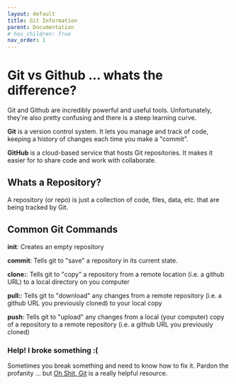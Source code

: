 ```yaml
---
layout: default
title: Git Information
parent: Documentation
# has_children: True
nav_order: 1
---
```



# Git vs Github ... whats the difference?

Git and Github are incredibly powerful and useful tools.  Unfortunately, they're also pretty confusing and there is a steep learning curve.

**Git** is a version control system.  It lets you manage and track of code, keeping a history of changes each time you make a "commit".

**GitHub** is a cloud-based service that hosts Git repositories.  It makes it easier for to share code and work with collaborate.  

## Whats a Repository?

A repository (or repo) is just a collection of code, files, data, etc. that are being tracked by Git.

## Common Git Commands

**init**: Creates an empty repository

**commit**: Tells git to "save" a repository in its current state.

**clone:**: Tells git to "copy" a repository from a remote location (i.e. a github URL) to a local directory on you computer

**pull:**: Tells git to "download" any changes from a remote repository (i.e. a github URL you previously cloned) to your local copy

**push**: Tells git to "upload" any changes from a local (your computer) copy of a repository to a remote repository (i.e. a github URL you previously cloned)

### Help!  I broke something :(

Sometimes you break something and need to know how to fix it.  Pardon the profanity ... but [Oh Shit, Git](https://ohshitgit.com/) is a really helpful resource.